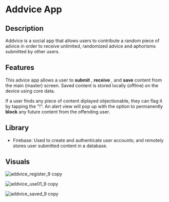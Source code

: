 # Addvice App

## Description


Addvice is a social app that allows users to contribute a random piece of advice in order to receive unlimited, randomized advice and aphorisms submitted by other users.  


## Features

This advice app allows a user to __submit__ , __receive__ , and __save__ content from the main (master) screen. Saved content is stored locally (offline) on the device using core data.

If a user finds any piece of content diplayed objectionable, they can flag it by tapping the "!". An alert view will pop up with the option to permanently __block__ any future content from the offending user.


## Library

* Firebase: Used to create and authenticate user accounts; and remotely stores user submitted content in a database.


## Visuals 

![addvice_register_9 copy](https://user-images.githubusercontent.com/17306970/28295499-fc9010f8-6b2e-11e7-9bc4-40b07b28ae77.png)

![addvice_use01_9 copy](https://user-images.githubusercontent.com/17306970/28295512-1837c670-6b2f-11e7-94f3-716104ee49a6.png)

![addvice_saved_9 copy](https://user-images.githubusercontent.com/17306970/28295522-27e1da5c-6b2f-11e7-87b5-0e3b0fb081b6.png)



